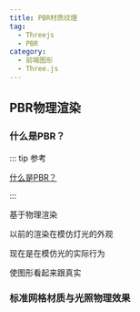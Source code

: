 ```yaml
---
title: PBR材质纹理
tag:
  - Threejs
  - PBR
category:
  - 前端图形
  - Three.js
---
```


## PBR物理渲染

### 什么是PBR？

::: tip 参考

[什么是PBR？](https://zhuanlan.zhihu.com/p/342484575)

:::

基于物理渲染

以前的渲染在模仿灯光的外观

现在是在模仿光的实际行为

使图形看起来跟真实

### 标准网格材质与光照物理效果

